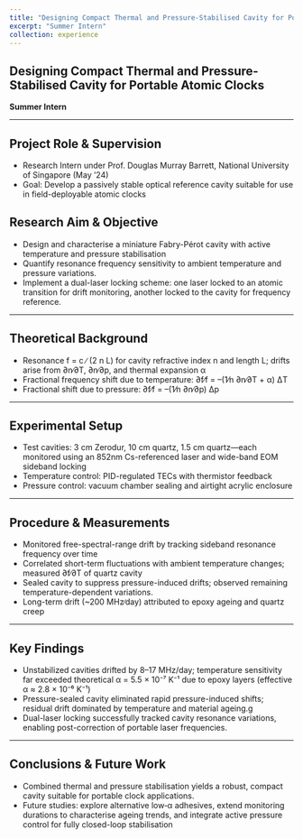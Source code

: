 ```yaml
---
title: "Designing Compact Thermal and Pressure-Stabilised Cavity for Portable Atomic Clocks"
excerpt: "Summer Intern"
collection: experience
---
```


## Designing Compact Thermal and Pressure-Stabilised Cavity for Portable Atomic Clocks 
**Summer Intern**

---

## Project Role & Supervision
- Research Intern under Prof. Douglas Murray Barrett, National University of Singapore (May ’24)
- Goal: Develop a passively stable optical reference cavity suitable for use in field-deployable atomic clocks

## Research Aim & Objective
- Design and characterise a miniature Fabry-Pérot cavity with active temperature and pressure stabilisation
- Quantify resonance frequency sensitivity to ambient temperature and pressure variations.
- Implement a dual-laser locking scheme: one laser locked to an atomic transition for drift monitoring, another locked to the cavity for frequency reference.

---

## Theoretical Background
- Resonance f = c ∕ (2 n L) for cavity refractive index n and length L; drifts arise from ∂n∕∂T,
∂n∕∂p, and thermal expansion α
- Fractional frequency shift due to temperature: ∂f∕f = –(1⁄n ∂n∕∂T + α) ΔT
- Fractional shift due to pressure: ∂f∕f = –(1⁄n ∂n∕∂p) Δp

---

## Experimental Setup
- Test cavities: 3 cm Zerodur, 10 cm quartz, 1.5 cm quartz—each monitored using an 852nm Cs-referenced laser and wide-band EOM sideband locking
- Temperature control: PID-regulated TECs with thermistor feedback
- Pressure control: vacuum chamber sealing and airtight acrylic enclosure  

---

## Procedure & Measurements
- Monitored free-spectral-range drift by tracking sideband resonance frequency over time
- Correlated short-term fluctuations with ambient temperature changes; measured ∂f∕∂T of quartz cavity
- Sealed cavity to suppress pressure-induced drifts; observed remaining temperature-dependent variations.
- Long-term drift (~200 MHz∕day) attributed to epoxy ageing and quartz creep

---

## Key Findings
- Unstabilized cavities drifted by 8–17 MHz/day; temperature sensitivity far exceeded
theoretical α = 5.5 × 10⁻⁷ K⁻¹ due to epoxy layers (effective α ≈ 2.8 × 10⁻⁶ K⁻¹)
- Pressure-sealed cavity eliminated rapid pressure-induced shifts; residual drift dominated
by temperature and material ageing.g
- Dual-laser locking successfully tracked cavity resonance variations, enabling
post-correction of portable laser frequencies.

---

## Conclusions & Future Work
- Combined thermal and pressure stabilisation yields a robust, compact cavity suitable for portable clock applications.
- Future studies: explore alternative low‐α adhesives, extend monitoring durations to characterise ageing trends, and integrate active pressure control for fully closed-loop stabilisation
